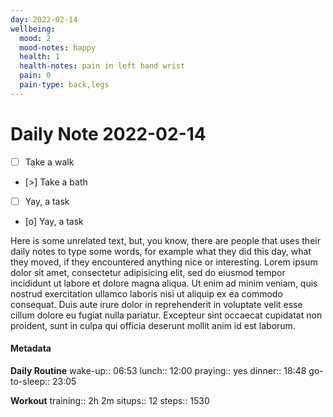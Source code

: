 ```yaml
---
day: 2022-02-14
wellbeing:
  mood: 2
  mood-notes: happy
  health: 1
  health-notes: pain in left hand wrist
  pain: 0
  pain-type: back,legs
---
```


# Daily Note 2022-02-14

- [ ] Take a walk
- [>] Take a bath
- [ ] Yay, a task
- [o] Yay, a task

Here is some unrelated text, but, you know, there are people that uses their daily notes to type some words, for example what they did this day, what they moved, if they encountered anything nice or interesting. Lorem ipsum dolor sit amet, consectetur adipisicing elit, sed do eiusmod tempor incididunt ut labore et dolore magna aliqua. Ut enim ad minim veniam, quis nostrud exercitation ullamco laboris nisi ut aliquip ex ea commodo consequat. Duis aute irure dolor in reprehenderit in voluptate velit esse cillum dolore eu fugiat nulla pariatur. Excepteur sint occaecat cupidatat non proident, sunt in culpa qui officia deserunt mollit anim id est laborum.

#### Metadata

**Daily Routine**
wake-up:: 06:53
lunch:: 12:00
praying:: yes
dinner:: 18:48
go-to-sleep:: 23:05

**Workout**
training:: 2h 2m
situps:: 12
steps:: 1530
